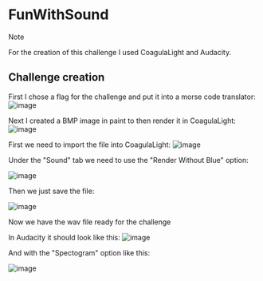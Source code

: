 # FunWithSound

> [!NOTE]
> For the creation of this challenge I used CoagulaLight and Audacity.

## Challenge creation

First I chose a flag for the challenge and put it into a morse code translator:
![image](https://github.com/CTF-Citadel/challenges/assets/113849651/bfe0e09a-c890-49ef-9078-90e0195cd1af)


Next I created a BMP image in paint to then render it in CoagulaLight:
![image](https://github.com/CTF-Citadel/challenges/assets/113849651/f31b403d-b69a-45ad-adae-40234b99ae91)


First we need to import the file into CoagulaLight:
![image](https://github.com/CTF-Citadel/challenges/assets/113849651/ab9596af-9e32-4100-a14d-af40dee44f91)


Under the "Sound" tab we need to use the "Render Without Blue" option:

![image](https://github.com/CTF-Citadel/challenges/assets/113849651/72e4e4db-1548-4cf5-a590-37e1cfdf0c63)


Then we just save the file:

![image](https://github.com/CTF-Citadel/challenges/assets/113849651/31f05d56-cd99-4359-9ef9-6b67e60d9057)

Now we have the wav file ready for the challenge


In Audacity it should look like this:
![image](https://github.com/CTF-Citadel/challenges/assets/113849651/d8ae3f47-8be6-4027-aab7-5eac6a9ad3e1)


And with the "Spectogram" option like this:

![image](https://github.com/CTF-Citadel/challenges/assets/113849651/f132d643-7bbe-47db-846e-56e4f4222bd3)

